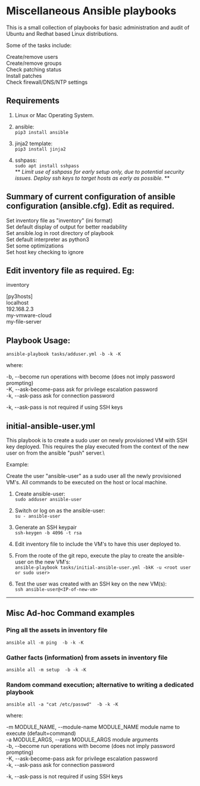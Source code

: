 # Miscellaneous Ansible playbooks

This is a small collection of playbooks for basic administration and audit of Ubuntu and Redhat based Linux distributions.

Some of the tasks include:

Create/remove users\
Create/remove groups\
Check patching status\
Install patches\
Check firewall/DNS/NTP settings

## Requirements

1) Linux or Mac Operating System.

2) ansible:\
````pip3 install ansible````

3) jinja2 template:\
````pip3 install jinja2````

4) sshpass:\
````sudo apt install sshpass````\
** *Limit use of sshpass for early setup only, due to potential security issues.  Deploy ssh keys to target hosts as early as possible.* **

## Summary of current configuration of ansible configuration (ansible.cfg). Edit as required.
Set inventory file as "inventory" (ini format)\
Set default display of output for better readability\
Set ansible.log in root directory of playbook\
Set default interpreter as python3\
Set some optimizations\
Set host key checking to ignore


## Edit inventory file as required.  Eg:

inventory 

[py3hosts]\
localhost\
192.168.2.3\
my-vmware-cloud\
my-file-server


## Playbook Usage:

````ansible-playbook tasks/adduser.yml -b -k -K````

where:

-b, --become                                  run operations with become (does not imply password prompting)\
-K, --ask-become-pass                         ask for privilege escalation password\
-k, --ask-pass                                ask for connection password

-k, --ask-pass is not required if using SSH keys


## initial-ansible-user.yml

This playbook is to create a sudo user on newly provisioned VM with SSH key deployed.
This requires the play executed from the context of the new user on from the ansible "push" server.\

Example: 

Create the user "ansible-user" as a sudo user all the newly provisioned VM's.  All commands to be executed on the host or local machine.

1) Create ansible-user:\
````sudo adduser ansible-user````

2) Switch or log on as the ansible-user:\
````su - ansible-user````

3) Generate an SSH keypair\
````ssh-keygen -b 4096 -t rsa````

4) Edit inventory file to include the VM's to have this user deployed to.

5) From the roote of the git repo, execute the play to create the ansible-user on the new VM's:\
````ansible-playbook tasks/initial-ansible-user.yml -bkK -u <root user or sudo user>````

6) Test the user was created with an SSH key on the new VM(s):\
````ssh ansible-user@<IP-of-new-vm>````


******************************************************************************


## Misc Ad-hoc Command examples

### Ping all the assets in inventory file
````ansible all -m ping  -b -k -K````

### Gather facts (information) from assets in inventory file
````ansible all -m setup  -b -k -K````

### Random command execution; alternative to writing a dedicated playbook
````ansible all -a "cat /etc/passwd"  -b -k -K````


where:

-m MODULE_NAME, --module-name MODULE_NAME     module name to execute (default=command)\
-a MODULE_ARGS, --args MODULE_ARGS            module arguments\
-b, --become                                  run operations with become (does not imply password prompting)\
-K, --ask-become-pass                         ask for privilege escalation password\
-k, --ask-pass                                ask for connection password

-k, --ask-pass is not required if using SSH keys
